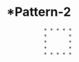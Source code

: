 # *Pattern-2

                * * * * * 
                *       *
                *       *
                *       *
                * * * * *
